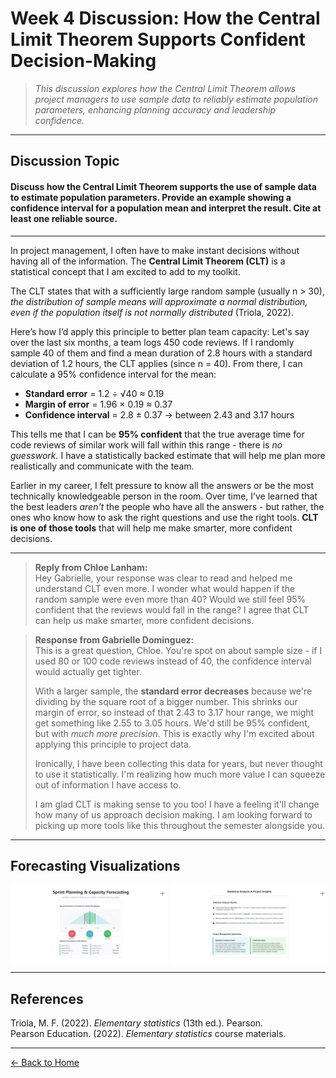 # Week 4 Discussion: How the Central Limit Theorem Supports Confident Decision-Making

> *This discussion explores how the Central Limit Theorem allows project managers to use sample data to reliably estimate population parameters, enhancing planning accuracy and leadership confidence.*

---

## **Discussion Topic**

#### Discuss how the Central Limit Theorem supports the use of sample data to estimate population parameters. Provide an example showing a confidence interval for a population mean and interpret the result. Cite at least one reliable source.

---

In project management, I often have to make instant decisions without having all of the information. The **Central Limit Theorem (CLT)** is a statistical concept that I am excited to add to my toolkit.

The CLT states that with a sufficiently large random sample (usually n > 30), *the distribution of sample means will approximate a normal distribution, even if the population itself is not normally distributed* (Triola, 2022).

Here’s how I’d apply this principle to better plan team capacity: Let's say over the last six months, a team logs 450 code reviews. If I randomly sample 40 of them and find a mean duration of 2.8 hours with a standard deviation of 1.2 hours, the CLT applies (since n = 40). From there, I can calculate a 95% confidence interval for the mean:

- **Standard error** = 1.2 ÷ √40 ≈ 0.19  
- **Margin of error** = 1.96 × 0.19 ≈ 0.37  
- **Confidence interval** = 2.8 ± 0.37 → between 2.43 and 3.17 hours

This tells me that I can be **95% confident** that the true average time for code reviews of similar work will fall within this range - there is *no guesswork.* I have a statistically backed estimate that will help me plan more realistically and communicate with the team.

Earlier in my career, I felt pressure to know all the answers or be the most technically knowledgeable person in the room. Over time, I’ve learned that the best leaders *aren't* the people who have all the answers - but rather, the ones who know how to ask the right questions and use the right tools. **CLT is one of those tools** that will help me make smarter, more confident decisions.

---

> **Reply from Chloe Lanham:**  
> Hey Gabrielle, your response was clear to read and helped me understand CLT even more. I wonder what would happen if the random sample were even more than 40? Would we still feel 95% confident that the reviews would fall in the range? I agree that CLT can help us make smarter, more confident decisions.

> **Response from Gabrielle Dominguez:**  
> This is a great question, Chloe. You're spot on about sample size - if I used 80 or 100 code reviews instead of 40, the confidence interval would actually get tighter.  
>  
> With a larger sample, the **standard error decreases** because we're dividing by the square root of a bigger number. This shrinks our margin of error, so instead of that 2.43 to 3.17 hour range, we might get something like 2.55 to 3.05 hours. We'd still be 95% confident, but with *much more precision*. This is exactly why I'm excited about applying this principle to project data.  
>  
> Ironically, I have been collecting this data for years, but never thought to use it statistically. I'm realizing how much more value I can squeeze out of information I have access to.  
>  
> I am glad CLT is making sense to you too! I have a feeling it'll change how many of us approach decision making. I am looking forward to picking up more tools like this throughout the semester alongside you.

---

## Forecasting Visualizations
<style>
  .image-row {
    display: flex;
    gap: 0 !important;
    justify-content: flex-start;
    flex-wrap: nowrap;
    margin-bottom: 8px;
    width: 100% !important;
    max-width: 100% !important;
    padding: 0 !important;
    box-sizing: border-box;
  }
  .img-container {
    position: relative;
    flex: 1 1 50%;
    width: 50% !important;
    max-width: 50% !important;
    min-width: 50% !important;
    margin: 0 !important;
    padding: 0 !important;
    box-sizing: border-box;
    border: none !important;
  }
  .img-container:first-child {
    margin-right: 2px !important;
  }
  .img-container:last-child {
    margin-left: 2px !important;
  }
  .img-container img {
    display: block !important;
    width: 100% !important;
    height: auto !important;
    cursor: pointer;
    border-radius: 4px;
    object-fit: cover !important;
    margin: 0 !important;
    padding: 0 !important;
    border: none !important;
    vertical-align: top;
  }
  .zoom-plus {
    position: absolute;
    top: 4px;
    right: 4px;
    font-weight: normal;
    font-size: 14px;
    color: rgba(0, 0, 0, 0.4);
    background: transparent;
    padding: 0;
    user-select: none;
    pointer-events: none;
    transition: color 0.3s ease;
    z-index: 10;
  }
  .img-container:hover .zoom-plus {
    color: rgba(0, 0, 0, 0.7);
  }
  .modal {
    display: none;
    position: fixed;
    z-index: 1000;
    left: 0;
    top: 0;
    width: 100vw;
    height: 100vh;
    background: rgba(0,0,0,0.8);
    justify-content: center;
    align-items: center;
  }
  .modal.active {
    display: flex;
  }
  .modal img {
    max-width: 90%;
    max-height: 90%;
    box-shadow: 0 0 15px rgba(0,0,0,0.5);
    border-radius: 8px;
  }
  .modal-close {
    position: fixed;
    top: 20px;
    right: 30px;
    color: white;
    font-size: 30px;
    font-weight: bold;
    cursor: pointer;
    user-select: none;
  }

  @media screen and (max-width: 768px) {
    .image-row {
      gap: 0 !important;
      flex-direction: row !important;
    }
    .img-container {
      flex: 1 1 50% !important;
      width: 50% !important;
      max-width: 50% !important;
      min-width: 50% !important;
    }
    .img-container:first-child {
      margin-right: 2px !important;
      margin-left: 0 !important;
    }
    .img-container:last-child {
      margin-left: 2px !important;
      margin-right: 0 !important;
    }
    .zoom-plus {
      font-size: 12px;
      top: 2px;
      right: 2px;
    }
    .modal img {
      max-width: 95%;
      max-height: 95%;
    }
    .modal-close {
      top: 10px;
      right: 20px;
      font-size: 28px;
    }
  }

  @media screen and (max-width: 480px) {
    .zoom-plus {
      font-size: 10px;
    }
    .img-container:first-child {
      margin-right: 1px !important;
    }
    .img-container:last-child {
      margin-left: 1px !important;
    }
  }

  .image-row * {
    box-sizing: border-box !important;
  }
</style>

<div class="image-row">
  <div class="img-container">
    <img src="https://github.com/GabrielleDominguez/Statics-Applied-Bridging-Data-Decision-Making-in-Project-Management/blob/e36bfb5d32a4755b1e687066393b578db2790485/Article%204%2C%20image%201%2C%20resized%201600%20x%20800.png?raw=true" alt="Article 4 - Image 1" class="zoomable" />
    <div class="zoom-plus" aria-hidden="true">+</div>
  </div>
  <div class="img-container">
    <img src="https://github.com/GabrielleDominguez/Statics-Applied-Bridging-Data-Decision-Making-in-Project-Management/blob/e36bfb5d32a4755b1e687066393b578db2790485/Article%204%2C%20image%202%2C%20resized%201600%20x%20800.png?raw=true" alt="Article 4 - Image 2" class="zoomable" />
    <div class="zoom-plus" aria-hidden="true">+</div>
  </div>
</div>

<!-- Modal -->
<div id="modal" class="modal" role="dialog" aria-modal="true" aria-labelledby="modal-label">
  <span id="modal-close" class="modal-close" aria-label="Close modal">&times;</span>
  <img src="" alt="" id="modal-img" />
</div>

<script>
  const zoomables = document.querySelectorAll('.zoomable');
  const modal = document.getElementById('modal');
  const modalImg = document.getElementById('modal-img');
  const modalClose = document.getElementById('modal-close');

  zoomables.forEach(img => {
    img.addEventListener('click', () => {
      modal.classList.add('active');
      modalImg.src = img.src;
      modalImg.alt = img.alt;
    });
  });

  modalClose.addEventListener('click', () => {
    modal.classList.remove('active');
    modalImg.src = '';
  });

  modal.addEventListener('click', (e) => {
    if (e.target === modal) {
      modal.classList.remove('active');
      modalImg.src = '';
    }
  });

  document.addEventListener('keydown', (e) => {
    if (e.key === "Escape" && modal.classList.contains('active')) {
      modal.classList.remove('active');
      modalImg.src = '';
    }
  });
</script>

---

## References

Triola, M. F. (2022). *Elementary statistics* (13th ed.). Pearson.  
Pearson Education. (2022). *Elementary statistics* course materials.

---

[← Back to Home](https://gabrielledominguez.github.io/Statics-Applied-Bridging-Data-Decision-Making-in-Project-Management/)

